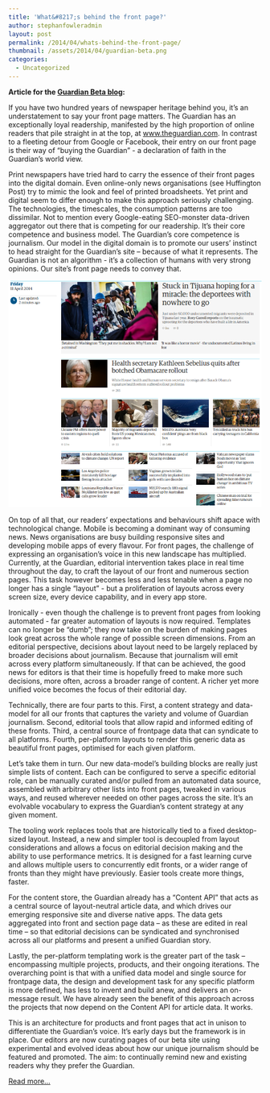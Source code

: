 ```yaml
---
title: 'What&#8217;s behind the front page?'
author: stephanfowleradmin
layout: post
permalink: /2014/04/whats-behind-the-front-page/
thumbnail: /assets/2014/04/guardian-beta.png
categories:
  - Uncategorized
---
```


__Article for the [Guardian Beta blog][1]:__

If you have two hundred years of newspaper heritage behind you, it’s an understatement to say your front page matters. The Guardian has an exceptionally loyal readership, manifested by the high proportion of online readers that pile straight in at the top, at www.theguardian.com. In contrast to a fleeting detour from Google or Facebook, their entry on our front page is their way of “buying the Guardian” - a declaration of faith in the Guardian&rsquo;s world view.

Print newspapers have tried hard to carry the essence of their front pages into the digital domain. Even online-only news organisations (see Huffington Post) try to mimic the look and feel of printed broadsheets. Yet print and digital seem to differ enough to make this approach seriously challenging. The technologies, the timescales, the consumption patterns are too dissimilar. Not to mention every Google-eating SEO-monster data-driven aggregator out there that is competing for our readership. It&rsquo;s their core competence and business model. The Guardian&rsquo;s core competence is journalism. Our model in the digital domain is to promote our users’ instinct to head straight for the Guardian’s site – because of what it represents. The Guardian is not an algorithm - it’s a collection of humans with very strong opinions. Our site’s front page needs to convey that.</p>

![Curating the UK News frontpage with the new Guardian fronts tool](/assets/2015/01/us-front.png)

On top of all that, our readers’ expectations and behaviours shift apace with technological change. Mobile is becoming a dominant way of consuming news. News organisations are busy building responsive sites and developing mobile apps of every flavour. For front pages, the challenge of expressing an organisation&rsquo;s voice in this new landscape has multiplied. Currently, at the Guardian, editorial intervention takes place in real time throughout the day, to craft the layout of our front and numerous section pages. This task however becomes less and less tenable when a page no longer has a single “layout” - but a proliferation of layouts across every screen size, every device capability, and in every app store.</p>

Ironically - even though the challenge is to prevent front pages from looking automated - far greater automation of layouts is now required. Templates can no longer be “dumb”; they now take on the burden of making pages look great across the whole range of possible screen dimensions. From an editorial perspective, decisions about layout need to be largely replaced by broader decisions about journalism. Because that journalism will emit across every platform simultaneously. If that can be achieved, the good news for editors is that their time is hopefully freed to make more such decisions, more often, across a broader range of content. A richer yet more unified voice becomes the focus of their editorial day.</p>

Technically, there are four parts to this. First, a content strategy and data-model for all our fronts that captures the variety and volume of Guardian journalism. Second, editorial tools that allow rapid and informed editing of these fronts. Third, a central source of frontpage data that can syndicate to all platforms. Fourth, per-platform layouts to render this generic data as beautiful front pages, optimised for each given platform.</p>

Let&rsquo;s take them in turn. Our new data-model’s building blocks are really just simple lists of content. Each can be configured to serve a specific editorial role, can be manually curated and/or pulled from an automated data source, assembled with arbitrary other lists into front pages, tweaked in various ways, and reused wherever needed on other pages across the site. It’s an evolvable vocabulary to express the Guardian&rsquo;s content strategy at any given moment.</p>

The tooling work replaces tools that are historically tied to a fixed desktop-sized layout. Instead, a new and simpler tool is decoupled from layout considerations and allows a focus on editorial decision making and the ability to use performance metrics. It is designed for a fast learning curve and allows multiple users to concurrently edit fronts, or a wider range of fronts than they might have previously. Easier tools create more things, faster.</p>

For the content store, the Guardian already has a &ldquo;Content API&rdquo; that acts as a central source of layout-neutral article data, and which drives our emerging responsive site and diverse native apps. The data gets aggregated into front and section page data – as these are edited in real time – so that editorial decisions can be syndicated and synchronised across all our platforms and present a unified Guardian story.</p>

Lastly, the per-platform templating work is the greater part of the task – encompassing multiple projects, products, and their ongoing iterations. The overarching point is that with a unified data model and single source for frontpage data, the design and development task for any specific platform is more defined, has less to invent and build anew, and delivers an on-message result. We have already seen the benefit of this approach across the projects that now depend on the Content API for article data. It works.</p>

This is an architecture for products and front pages that act in unison to differentiate the Guardian’s voice. It’s early days but the framework is in place. Our editors are now curating pages of our beta site using experimental and evolved ideas about how our unique journalism should be featured and promoted. The aim: to continually remind new and existing readers why they prefer the Guardian.</p>

[Read more&#8230;][1]

 [1]: http://next.theguardian.com/blog/whats-behind-the-front-page/
